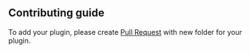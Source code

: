 ## Contributing guide

To add your plugin, please create [Pull Request](https://github.com/ekelokorpi/panda.js-engine-plugins/compare) with new folder for your plugin.
